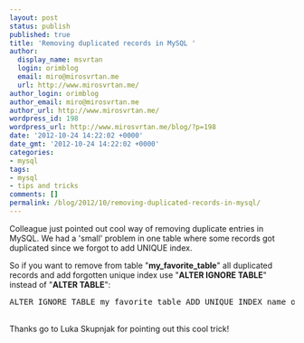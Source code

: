 ```yaml
---
layout: post
status: publish
published: true
title: 'Removing duplicated records in MySQL '
author:
  display_name: msvrtan
  login: orimblog
  email: miro@mirosvrtan.me
  url: http://www.mirosvrtan.me/
author_login: orimblog
author_email: miro@mirosvrtan.me
author_url: http://www.mirosvrtan.me/
wordpress_id: 198
wordpress_url: http://www.mirosvrtan.me/blog/?p=198
date: '2012-10-24 14:22:02 +0000'
date_gmt: '2012-10-24 14:22:02 +0000'
categories:
- mysql
tags:
- mysql
- tips and tricks
comments: []
permalink: /blog/2012/10/removing-duplicated-records-in-mysql/
---
```

<p>Colleague just pointed out cool way of removing duplicate entries in MySQL. We had a 'small' problem in one table where some records got duplicated since we forgot to add UNIQUE index.</p>
<p>So if you want to remove from table "<strong>my_favorite_table</strong>" all duplicated records and add forgotten unique index use "<strong>ALTER IGNORE TABLE</strong>" instead of "<strong>ALTER TABLE</strong>":</p>
<pre lang="sql">ALTER IGNORE TABLE my_favorite_table ADD UNIQUE INDEX name_of_my_unqique_index(column_1, column_2)</pre><br />
Thanks go to Luka Skupnjak for pointing out this cool trick!</p>
